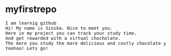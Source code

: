 # myfirstrepo
<pre>I am learnig github 
Hi! My name is Sinika. Nice to meet you. 
Here in my project you can track your study time.
And get rewarded with a virtual chocholate.
The more you study the more delicious and costly chocolate you will get. 
Yoohoo! Lets go!</pre>

